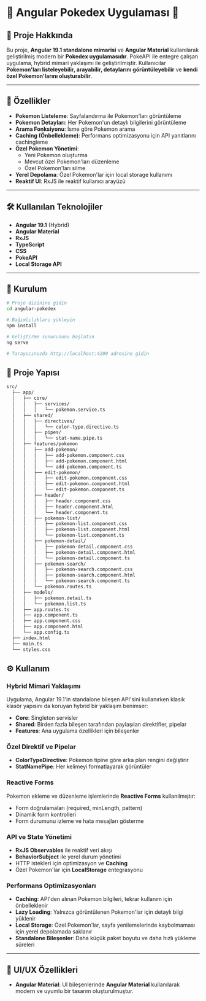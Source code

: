# 🌟 Angular Pokedex Uygulaması 🌟

## 📖 Proje Hakkında

Bu proje, **Angular 19.1 standalone mimarisi** ve **Angular Material** kullanılarak geliştirilmiş modern bir **Pokedex uygulamasıdır**. PokeAPI ile entegre çalışan uygulama, hybrid mimari yaklaşımı ile geliştirilmiştir. Kullanıcılar **Pokemon'ları listeleyebilir, arayabilir, detaylarını görüntüleyebilir** ve **kendi özel Pokemon'larını oluşturabilir**.

---

## 🚀 Özellikler

- **Pokemon Listeleme**: Sayfalandırma ile Pokemon'ları görüntüleme
- **Pokemon Detayları**: Her Pokemon'un detaylı bilgilerini görüntüleme
- **Arama Fonksiyonu**: İsme göre Pokemon arama
- **Caching (Önbellekleme)**: Performans optimizasyonu için API yanıtlarını cachingleme
- **Özel Pokemon Yönetimi**:
  - Yeni Pokemon oluşturma
  - Mevcut özel Pokemon'ları düzenleme
  - Özel Pokemon'ları silme
- **Yerel Depolama**: Özel Pokemon'lar için local storage kullanımı
- **Reaktif UI**: RxJS ile reaktif kullanıcı arayüzü

---

## 🛠️ Kullanılan Teknolojiler

- **Angular 19.1** (Hybrid)
- **Angular Material**
- **RxJS**
- **TypeScript**
- **CSS**
- **PokeAPI**
- **Local Storage API**

---

## 📝 Kurulum

```bash
# Proje dizinine gidin
cd angular-pokedex

# Bağımlılıkları yükleyin
npm install

# Geliştirme sunucusunu başlatın
ng serve

# Tarayıcınızda http://localhost:4200 adresine gidin

```

## 📁 Proje Yapısı

```bash
src/
  ├── app/
  │   ├── core/
  │   │   ├── services/
  │   │   │   └── pokemon.service.ts
  │   ├── shared/
  │   │   ├── directives/
  │   │   │   └── color-type.directive.ts
  │   │   ├── pipes/
  │   │   │   └── stat-name.pipe.ts
  │   ├── features/pokemon
  │   │   ├── add-pokemon/
  │   │   │   ├── add-pokemon.component.css
  │   │   │   ├── add-pokemon.component.html
  │   │   │   └── add-pokemon.component.ts
  │   │   ├── edit-pokemon/
  │   │   │   ├── edit-pokemon.component.css
  │   │   │   ├── edit-pokemon.component.html
  │   │   │   └── edit-pokemon.component.ts
  │   │   ├── header/
  │   │   │   ├── header.component.css
  │   │   │   ├── header.component.html
  │   │   │   └── header.component.ts
  │   │   ├── pokemon-list/
  │   │   │   ├── pokemon-list.component.css
  │   │   │   ├── pokemon-list.component.html
  │   │   │   └── pokemon-list.component.ts
  │   │   ├── pokemon-detail/
  │   │   │   ├── pokemon-detail.component.css
  │   │   │   ├── pokemon-detail.component.html
  │   │   │   └── pokemon-detail.component.ts
  │   │   ├── pokemon-search/
  │   │   │   ├── pokemon-search.component.css
  │   │   │   ├── pokemon-search.component.html
  │   │   │   └── pokemon-search.component.ts
  │   │   └── pokemon.routes.ts
  │   ├── models/
  │   │   ├── pokemon.detail.ts
  │   │   └── pokemon.list.ts
  │   ├── app.routes.ts
  │   ├── app.component.ts
  │   ├── app.component.css
  │   ├── app.component.html
  │   └── app.config.ts
  ├── index.html
  ├── main.ts
  └── styles.css
```

## ⚙️ Kullanım

### Hybrid Mimari Yaklaşımı

Uygulama, Angular 19.1'in standalone bileşen API'sini kullanırken klasik klasör yapısını da koruyan hybrid bir yaklaşım benimser:

- **Core**: Singleton servisler
- **Shared**: Birden fazla bileşen tarafından paylaşılan direktifler, pipelar
- **Features**: Ana uygulama özellikleri için bileşenler

### Özel Direktif ve Pipelar

- **ColorTypeDirective**: Pokemon tipine göre arka plan rengini değiştirir
- **StatNamePipe**: Her kelimeyi formatlayarak görüntüler

### Reactive Forms

Pokemon ekleme ve düzenleme işlemlerinde **Reactive Forms** kullanılmıştır:

- Form doğrulamaları (required, minLength, pattern)
- Dinamik form kontrolleri
- Form durumunu izleme ve hata mesajları gösterme

### API ve State Yönetimi

- **RxJS Observables** ile reaktif veri akışı
- **BehaviorSubject** ile yerel durum yönetimi
- HTTP istekleri için optimizasyon ve **Caching**
- Özel Pokemon'lar için **LocalStorage** entegrasyonu

### Performans Optimizasyonları

- **Caching**: API'den alınan Pokemon bilgileri, tekrar kullanım için önbelleklenir
- **Lazy Loading**: Yalnızca görüntülenen Pokemon'lar için detaylı bilgi yüklenir
- **Local Storage**: Özel Pokemon'lar, sayfa yenilemelerinde kaybolmaması için yerel depolamada saklanır
- **Standalone Bileşenler**: Daha küçük paket boyutu ve daha hızlı yükleme süreleri

---

## 🎨 UI/UX Özellikleri

- **Angular Material**: UI bileşenlerinde **Angular Material** kullanılarak modern ve uyumlu bir tasarım oluşturulmuştur.
